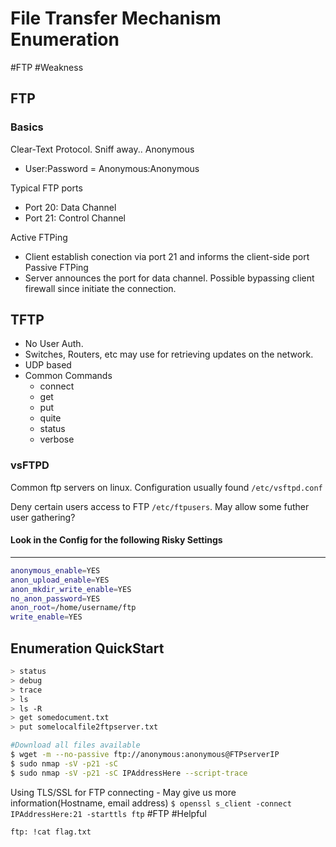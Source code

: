 # File Transfer Mechanism Enumeration
#FTP #Weakness
## FTP
### Basics
Clear-Text Protocol. Sniff away..
Anonymous
  - User:Password = Anonymous:Anonymous

Typical FTP ports
  - Port 20: Data Channel
  - Port 21: Control Channel

Active FTPing
  - Client establish conection via port 21 and informs the client-side port
Passive FTPing
  - Server announces the port for data channel. Possible bypassing client firewall since initiate the connection.

## TFTP
  - No User Auth.
  - Switches, Routers, etc may use for retrieving updates on the network.
  - UDP based
  - Common Commands
    - connect
    - get
    - put
    - quite
    - status
    - verbose

### vsFTPD
Common ftp servers on linux. Configuration usually found `/etc/vsftpd.conf`

Deny certain users access to FTP `/etc/ftpusers`. May allow some futher user gathering?


#### Look in the Config for the following Risky Settings
---
```bash
anonymous_enable=YES 	
anon_upload_enable=YES 	
anon_mkdir_write_enable=YES 	
no_anon_password=YES 	
anon_root=/home/username/ftp 	
write_enable=YES
```

Enumeration QuickStart
---
```bash
> status
> debug
> trace
> ls
> ls -R
> get somedocument.txt
> put somelocalfile2ftpserver.txt

#Download all files available
$ wget -m --no-passive ftp://anonymous:anonymous@FTPserverIP
$ sudo nmap -sV -p21 -sC
$ sudo nmap -sV -p21 -sC IPAddressHere --script-trace
```
Using TLS/SSL for FTP connecting - May give us more information(Hostname, email address)
`$ openssl s_client -connect IPAddressHere:21 -starttls ftp`
#FTP #Helpful
```bash
ftp: !cat flag.txt
```